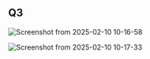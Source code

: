 ## Q3

![Screenshot from 2025-02-10 10-16-58](https://github.com/user-attachments/assets/141bd41c-ae74-470a-bed8-32a58bda5d14)

![Screenshot from 2025-02-10 10-17-33](https://github.com/user-attachments/assets/73474847-3899-4805-bb52-6fb5ae904d13)
